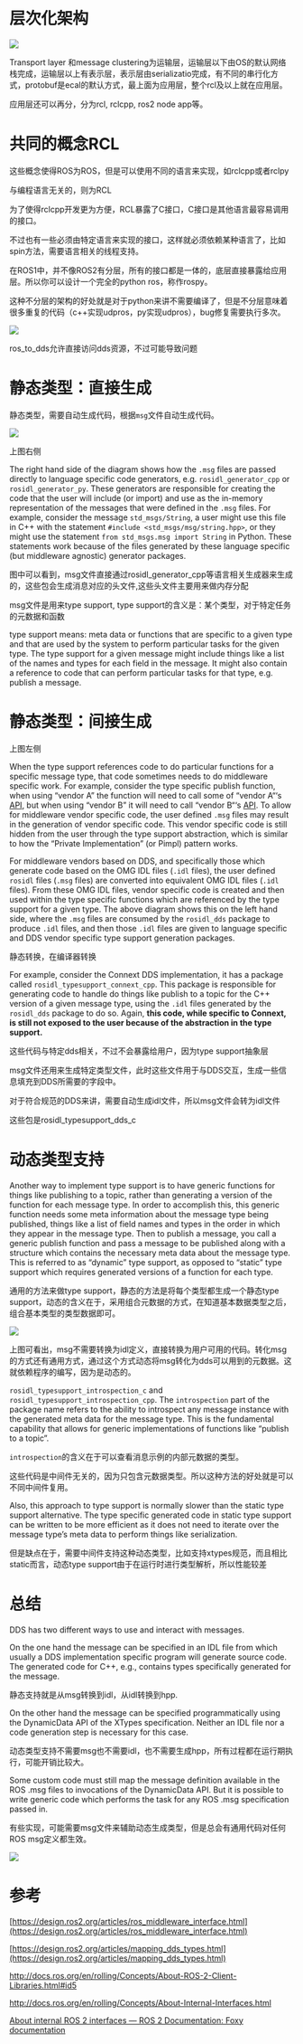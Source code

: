 # 层次化架构

![](https://tcs.teambition.net/storage/312f5736d06d4d18ddc3d624a28f21a9fbb9?Signature=eyJhbGciOiJIUzI1NiIsInR5cCI6IkpXVCJ9.eyJBcHBJRCI6IjU5Mzc3MGZmODM5NjMyMDAyZTAzNThmMSIsIl9hcHBJZCI6IjU5Mzc3MGZmODM5NjMyMDAyZTAzNThmMSIsIl9vcmdhbml6YXRpb25JZCI6IiIsImV4cCI6MTY3MTc5ODk2NCwiaWF0IjoxNjcxMTk0MTY0LCJyZXNvdXJjZSI6Ii9zdG9yYWdlLzMxMmY1NzM2ZDA2ZDRkMThkZGMzZDYyNGEyOGYyMWE5ZmJiOSJ9.uNHOtI-xtTTQ_hWIe3CWauUfa6SOfTvHvoeBOC6xe9c&download=image.png "")

Transport layer 和message clustering为运输层，运输层以下由OS的默认网络栈完成，运输层以上有表示层，表示层由serializatio完成，有不同的串行化方式，protobuf是ecal的默认方式，最上面为应用层，整个rcl及以上就在应用层。

应用层还可以再分，分为rcl, rclcpp, ros2 node app等。

# 共同的概念RCL

这些概念使得ROS为ROS，但是可以使用不同的语言来实现，如rclcpp或者rclpy

与编程语言无关的，则为RCL

为了使得rclcpp开发更为方便，RCL暴露了C接口，C接口是其他语言最容易调用的接口。

不过也有一些必须由特定语言来实现的接口，这样就必须依赖某种语言了，比如spin方法，需要语言相关的线程支持。

在ROS1中，并不像ROS2有分层，所有的接口都是一体的，底层直接暴露给应用层。所以你可以设计一个完全的python ros，称作rospy。

这种不分层的架构的好处就是对于python来讲不需要编译了，但是不分层意味着很多重复的代码（c++实现udpros，py实现udpros），bug修复需要执行多次。

![](https://tcs.teambition.net/storage/3126cb30fa72134e62855bf5c2f949a5e5d3?Signature=eyJhbGciOiJIUzI1NiIsInR5cCI6IkpXVCJ9.eyJBcHBJRCI6IjU5Mzc3MGZmODM5NjMyMDAyZTAzNThmMSIsIl9hcHBJZCI6IjU5Mzc3MGZmODM5NjMyMDAyZTAzNThmMSIsIl9vcmdhbml6YXRpb25JZCI6IiIsImV4cCI6MTY3MTc5ODk2NCwiaWF0IjoxNjcxMTk0MTY0LCJyZXNvdXJjZSI6Ii9zdG9yYWdlLzMxMjZjYjMwZmE3MjEzNGU2Mjg1NWJmNWMyZjk0OWE1ZTVkMyJ9.ZWAKRj-ZKhsk_437h7HE797W7vY0QNWOLY_Ra6PNbWs&download=image.png "")

ros_to_dds允许直接访问dds资源，不过可能导致问题

# 静态类型：直接生成

静态类型，需要自动生成代码，根据`msg`文件自动生成代码。

![](https://tcs.teambition.net/storage/312674d82f7f876c4064c04ec9d524f01962?Signature=eyJhbGciOiJIUzI1NiIsInR5cCI6IkpXVCJ9.eyJBcHBJRCI6IjU5Mzc3MGZmODM5NjMyMDAyZTAzNThmMSIsIl9hcHBJZCI6IjU5Mzc3MGZmODM5NjMyMDAyZTAzNThmMSIsIl9vcmdhbml6YXRpb25JZCI6IiIsImV4cCI6MTY3MTc5ODk2NCwiaWF0IjoxNjcxMTk0MTY0LCJyZXNvdXJjZSI6Ii9zdG9yYWdlLzMxMjY3NGQ4MmY3Zjg3NmM0MDY0YzA0ZWM5ZDUyNGYwMTk2MiJ9.XO2fc_Suh69rST2eGkStZ6zLQ9csvXgwO5E3UyJxVwA&download=image.png "")

上图右侧

The right hand side of the diagram shows how the `.msg` files are passed directly to language specific code generators, e.g. `rosidl_generator_cpp` or `rosidl_generator_py`. These generators are responsible for creating the code that the user will include (or import) and use as the in-memory representation of the messages that were defined in the `.msg` files. For example, consider the message `std_msgs/String`, a user might use this file in C++ with the statement `#include <std_msgs/msg/string.hpp>`, or they might use the statement `from std_msgs.msg import String` in Python. These statements work because of the files generated by these language specific (but middleware agnostic) generator packages.

图中可以看到，msg文件直接通过rosidl_generator_cpp等语言相关生成器来生成 的，这些包会生成消息对应的头文件,这些头文件主要用来做内存分配

msg文件是用来type support, type support的含义是：某个类型，对于特定任务的元数据和函数

type support means: meta data or functions that are specific to a given type and that are used by the system to perform particular tasks for the given type. The type support for a given message might include things like a list of the names and types for each field in the message. It might also contain a reference to code that can perform particular tasks for that type, e.g. publish a message.

# 静态类型：间接生成

上图左侧

When the type support references code to do particular functions for a specific message type, that code sometimes needs to do middleware specific work. For example, consider the type specific publish function, when using “vendor A” the function will need to call some of “vendor A“‘s [API](https://docs.ros.org/en/foxy/Glossary.html#term-API), but when using “vendor B” it will need to call “vendor B“‘s [API](https://docs.ros.org/en/foxy/Glossary.html#term-API). To allow for middleware vendor specific code, the user defined `.msg` files may result in the generation of vendor specific code. This vendor specific code is still hidden from the user through the type support abstraction, which is similar to how the “Private Implementation” (or Pimpl) pattern works.

For middleware vendors based on DDS, and specifically those which generate code based on the OMG IDL files (`.idl` files), the user defined `rosidl` files (`.msg` files) are converted into equivalent OMG IDL files (`.idl` files). From these OMG IDL files, vendor specific code is created and then used within the type specific functions which are referenced by the type support for a given type. The above diagram shows this on the left hand side, where the `.msg` files are consumed by the `rosidl_dds` package to produce `.idl` files, and then those `.idl` files are given to language specific and DDS vendor specific type support generation packages.

静态转换，在编译器转换

For example, consider the Connext DDS implementation, it has a package called `rosidl_typesupport_connext_cpp`. This package is responsible for generating code to handle do things like publish to a topic for the C++ version of a given message type, using the `.idl` files generated by the `rosidl_dds` package to do so. Again, **this code, while specific to Connext, is still not exposed to the user because of the abstraction in the type support.**

这些代码与特定dds相关，不过不会暴露给用户，因为type support抽象层

msg文件还用来生成特定类型文件，此时这些文件用于与DDS交互，生成一些信息填充到DDS所需要的字段中。

对于符合规范的DDS来讲，需要自动生成idl文件，所以msg文件会转为idl文件

这些包是rosidl_typesupport_dds_c

# 动态类型支持

Another way to implement type support is to have generic functions for things like publishing to a topic, rather than generating a version of the function for each message type. In order to accomplish this, this generic function needs some meta information about the message type being published, things like a list of field names and types in the order in which they appear in the message type. Then to publish a message, you call a generic publish function and pass a message to be published along with a structure which contains the necessary meta data about the message type. This is referred to as “dynamic” type support, as opposed to “static” type support which requires generated versions of a function for each type.

通用的方法来做type support，静态的方法是将每个类型都生成一个静态type support，动态的含义在于，采用组合元数据的方式，在知道基本数据类型之后，组合基本类型的类型数据即可。

![](https://tcs.teambition.net/storage/3126740584b84ea54831e6ff1a9b57f59de0?Signature=eyJhbGciOiJIUzI1NiIsInR5cCI6IkpXVCJ9.eyJBcHBJRCI6IjU5Mzc3MGZmODM5NjMyMDAyZTAzNThmMSIsIl9hcHBJZCI6IjU5Mzc3MGZmODM5NjMyMDAyZTAzNThmMSIsIl9vcmdhbml6YXRpb25JZCI6IiIsImV4cCI6MTY3MTc5ODk2NCwiaWF0IjoxNjcxMTk0MTY0LCJyZXNvdXJjZSI6Ii9zdG9yYWdlLzMxMjY3NDA1ODRiODRlYTU0ODMxZTZmZjFhOWI1N2Y1OWRlMCJ9.MGUNm3QVBheCjjENkU0D34kSbhhv-3hdXC7OyQ6Rui4&download=image.png "")

上图可看出，msg不需要转换为idl定义，直接转换为用户可用的代码。转化msg的方式还有通用方式，通过这个方式动态将msg转化为dds可以用到的元数据。这就依赖程序的编写，因为是动态的。

`rosidl_typesupport_introspection_c` and `rosidl_typesupport_introspection_cpp`. The `introspection` part of the package name refers to the ability to introspect any message instance with the generated meta data for the message type. This is the fundamental capability that allows for generic implementations of functions like “publish to a topic”.

`introspection`的含义在于可以查看消息示例的内部元数据的类型。

这些代码是中间件无关的，因为只包含元数据类型。所以这种方法的好处就是可以不同中间件复用。

Also, this approach to type support is normally slower than the static type support alternative. The type specific generated code in static type support can be written to be more efficient as it does not need to iterate over the message type’s meta data to perform things like serialization.

但是缺点在于，需要中间件支持这种动态类型，比如支持xtypes规范，而且相比static而言，动态type support由于在运行时进行类型解析，所以性能较差

# 总结

DDS has two different ways to use and interact with messages.

On the one hand the message can be specified in an IDL file from which usually a DDS implementation specific program will generate source code. The generated code for C++, e.g., contains types specifically generated for the message.

静态支持就是从msg转换到idl，从idl转换到hpp.

On the other hand the message can be specified programmatically using the DynamicData API of the XTypes specification. Neither an IDL file nor a code generation step is necessary for this case.

动态类型支持不需要msg也不需要idl，也不需要生成hpp，所有过程都在运行期执行，可能开销比较大。

Some custom code must still map the message definition available in the ROS .msg files to invocations of the DynamicData API. But it is possible to write generic code which performs the task for any ROS .msg specification passed in.

有些实现，可能需要msg文件来辅助动态生成类型，但是总会有通用代码对任何ROS msg定义都生效。

![](https://tcs.teambition.net/storage/312ge76e0f1c80ff669e3d895fc225f2ef7a?Signature=eyJhbGciOiJIUzI1NiIsInR5cCI6IkpXVCJ9.eyJBcHBJRCI6IjU5Mzc3MGZmODM5NjMyMDAyZTAzNThmMSIsIl9hcHBJZCI6IjU5Mzc3MGZmODM5NjMyMDAyZTAzNThmMSIsIl9vcmdhbml6YXRpb25JZCI6IiIsImV4cCI6MTY3MTc5ODk2NCwiaWF0IjoxNjcxMTk0MTY0LCJyZXNvdXJjZSI6Ii9zdG9yYWdlLzMxMmdlNzZlMGYxYzgwZmY2NjllM2Q4OTVmYzIyNWYyZWY3YSJ9.60KXndXxKFeD0-DTJAA4BdT7YuqQx7TTLGeOdnojf08&download=image.png "")

# 参考

[https://design.ros2.org/articles/ros_middleware_interface.html](https://design.ros2.org/articles/ros_middleware_interface.html)

[https://design.ros2.org/articles/mapping_dds_types.html](https://design.ros2.org/articles/mapping_dds_types.html)

<http://docs.ros.org/en/rolling/Concepts/About-ROS-2-Client-Libraries.html#id5>

<http://docs.ros.org/en/rolling/Concepts/About-Internal-Interfaces.html>

[About internal ROS 2 interfaces — ROS 2 Documentation: Foxy  documentation](https://docs.ros.org/en/foxy/Concepts/About-Internal-Interfaces.html?highlight=middleware)
